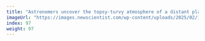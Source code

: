 ```yaml
---
title: "Astronomers uncover the topsy-turvy atmosphere of a distant planet"
imageUrl: "https://images.newscientist.com/wp-content/uploads/2025/02/18152351/SEI_240413141.jpg?width=788"
index: 97
weight: 97
---
```

